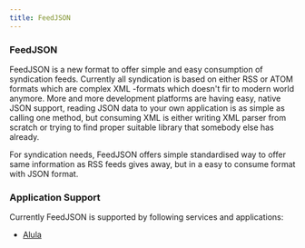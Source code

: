 ```yaml
---
title: FeedJSON
---
```


### FeedJSON

FeedJSON is a new format to offer simple and easy consumption of syndication feeds. Currently all
syndication is based on either RSS or ATOM formats which are complex XML -formats which doesn't fir
to modern world anymore. More and more development platforms are having easy, native JSON support,
reading JSON data to your own application is as simple as calling one method, but consuming XML is
either writing XML parser from scratch or trying to find proper suitable library that somebody else
has already.

For syndication needs, FeedJSON offers simple standardised way to offer same information as RSS
feeds gives away, but in a easy to consume format with JSON format.

### Application Support

Currently FeedJSON is supported by following services and applications:

* [Alula](https://github.com/owlforestry/alula)

